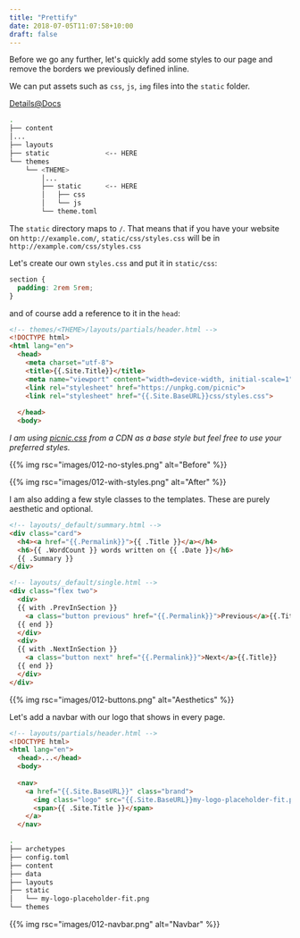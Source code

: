 ```yaml
---
title: "Prettify"
date: 2018-07-05T11:07:58+10:00
draft: false
---
```


Before we go any further, let's quickly add some styles to our page and remove the borders we previously defined inline.

We can put assets such as `css`, `js`, `img` files into the `static` folder.

[Details@Docs](https://gohugo.io/content-management/static-files/)

```bash
.
├── content
│...
├── layouts
├── static              <-- HERE
└── themes
    └── <THEME>
        │...
        ├── static      <-- HERE
        │   ├── css
        │   └── js
        └── theme.toml
```

The `static` directory maps to `/`. That means that if you have your website on `http://example.com/`, `static/css/styles.css` will be in `http://example.com/css/styles.css`

Let's create our own `styles.css` and put it in `static/css`:

```css
section {
  padding: 2rem 5rem;
}
```

and of course add a reference to it in the `head`:

```html 
<!-- themes/<THEME>/layouts/partials/header.html -->
<!DOCTYPE html>
<html lang="en">
  <head>
    <meta charset="utf-8">
    <title>{{.Site.Title}}</title>
    <meta name="viewport" content="width=device-width, initial-scale=1">
    <link rel="stylesheet" href="https://unpkg.com/picnic">
    <link rel="stylesheet" href="{{.Site.BaseURL}}css/styles.css">
    
  </head>
  <body>
```
*I am using [picnic.css](https://picnicss.com/) from a CDN as a base style but feel free to use your preferred styles.*

{{% img rsc="images/012-no-styles.png" alt="Before" %}}

{{% img rsc="images/012-with-styles.png" alt="After" %}}


I am also adding a few style classes to the templates. These are purely aesthetic and optional.

```html
<!-- layouts/_default/summary.html -->
<div class="card">
  <h4><a href="{{.Permalink}}">{{ .Title }}</a></h4>
  <h6>{{ .WordCount }} words written on {{ .Date }}</h6>
  {{ .Summary }}
</div>
```

```html 
<!-- layouts/_default/single.html -->
<div class="flex two">
  <div>
  {{ with .PrevInSection }}
    <a class="button previous" href="{{.Permalink}}">Previous</a>{{.Title}}
  {{ end }}
  </div>
  <div>
  {{ with .NextInSection }}
    <a class="button next" href="{{.Permalink}}">Next</a>{{.Title}}
  {{ end }}
  </div>
</div>
```

{{% img rsc="images/012-buttons.png" alt="Aesthetics" %}}

Let's add a navbar with our logo that shows in every page.


```html 
<!-- layouts/partials/header.html -->
<!DOCTYPE html>
<html lang="en">
  <head>...</head>
  <body>
    
  <nav>
    <a href="{{.Site.BaseURL}}" class="brand">
      <img class="logo" src="{{.Site.BaseURL}}my-logo-placeholder-fit.png">
      <span>{{ .Site.Title }}</span>
    </a>
  </nav>
```

```sh
.
├── archetypes
├── config.toml
├── content
├── data
├── layouts
├── static
│   └── my-logo-placeholder-fit.png
└── themes

```

{{% img rsc="images/012-navbar.png" alt="Navbar" %}}
